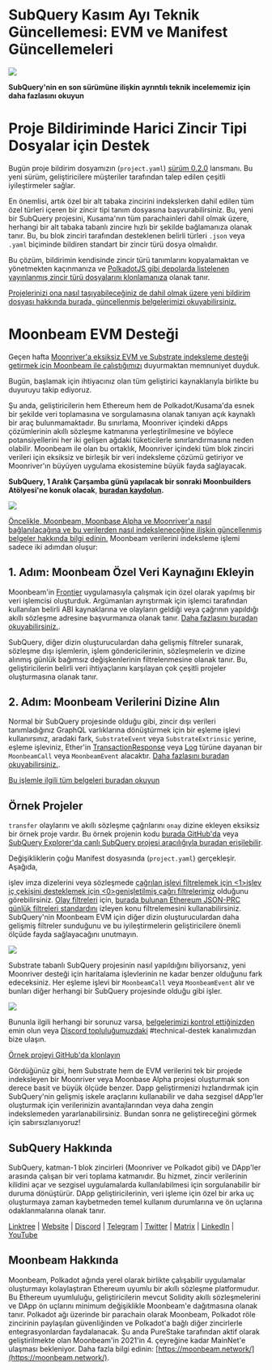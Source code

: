 # SubQuery Kasım Ayı Teknik Güncellemesi: EVM ve Manifest Güncellemeleri

![](https://miro.medium.com/max/1400/1*q9GErDrvAyacOPm97krV6Q.png)

**SubQuery'nin en son sürümüne ilişkin ayrıntılı teknik incelememiz için daha fazlasını okuyun**

# Proje Bildiriminde Harici Zincir Tipi Dosyalar için Destek

Bugün proje bildirim dosyamızın (`project.yaml`) [sürüm 0.2.0](https://doc.subquery.network/create/manifest/) lansmanı. Bu yeni sürüm, geliştiricilere müşteriler tarafından talep edilen çeşitli iyileştirmeler sağlar.

En önemlisi, artık özel bir alt tabaka zincirini indekslerken dahil edilen tüm özel türleri içeren bir zincir tipi tanım dosyasına başvurabilirsiniz. Bu, yeni bir SubQuery projesini, Kusama'nın tüm parachainleri dahil olmak üzere, herhangi bir alt tabaka tabanlı zincire hızlı bir şekilde bağlamanıza olanak tanır. Bu, bu blok zinciri tarafından desteklenen belirli türleri `.json` veya `.yaml` biçiminde bildiren standart bir zincir türü dosya olmalıdır.

Bu çözüm, bildirimin kendisinde zincir türü tanımlarını kopyalamaktan ve yönetmekten kaçınmanıza ve [PolkadotJS gibi depolarda listelenen yayınlanmış zincir türü dosyalarını klonlamanıza](https://github.com/polkadot-js/apps/tree/master/packages/apps-config/src/api/spec) olanak tanır.

[Projelerinizi ona nasıl taşıyabileceğiniz de dahil olmak üzere yeni bildirim dosyası hakkında burada, güncellenmiş belgelerimizi okuyabilirsiniz.](https://doc.subquery.network/create/manifest/)

# Moonbeam EVM Desteği

Geçen hafta [Moonriver'a eksiksiz EVM ve Substrate indeksleme desteği getirmek için Moonbeam ile çalıştığımızı](https://subquery.medium.com/subquery-adds-ethereum-virtual-machine-evm-functionality-in-integration-with-moonbeam-and-ddbcdf0fd8ff) duyurmaktan memnuniyet duyduk.

Bugün, başlamak için ihtiyacınız olan tüm geliştirici kaynaklarıyla birlikte bu duyuruyu takip ediyoruz.

Şu anda, geliştiricilerin hem Ethereum hem de Polkadot/Kusama'da esnek bir şekilde veri toplamasına ve sorgulamasına olanak tanıyan açık kaynaklı bir araç bulunmamaktadır. Bu sınırlama, Moonriver içindeki dApps çözümlerinin akıllı sözleşme katmanına yerleştirilmesine ve böylece potansiyellerini her iki gelişen ağdaki tüketicilerle sınırlandırmasına neden olabilir. Moonbeam ile olan bu ortaklık, Moonriver içindeki tüm blok zinciri verileri için eksiksiz ve birleşik bir veri indeksleme çözümü getiriyor ve Moonriver'ın büyüyen uygulama ekosistemine büyük fayda sağlayacak.

**SubQuery, 1 Aralık Çarşamba günü yapılacak bir sonraki Moonbuilders Atölyesi'ne konuk olacak**, [**buradan kaydolun**](https://www.crowdcast.io/e/moonbuilders-ws/10)**.**

![](https://miro.medium.com/max/600/1*AET6Ek_PqFDRoc29Jiitnw.gif)

[Öncelikle, Moonbeam, Moonbase Alpha ve Moonriver'a nasıl bağlanılacağına ve bu verilerden nasıl indeksleneceğine ilişkin güncellenmiş belgeler hakkında bilgi edinin.](https://doc.subquery.network/create/moonbeam/) Moonbeam verilerini indeksleme işlemi sadece iki adımdan oluşur:

## 1. Adım: Moonbeam Özel Veri Kaynağını Ekleyin

Moonbeam'in [Frontier](https://github.com/paritytech/frontier) uygulamasıyla çalışmak için özel olarak yapılmış bir veri işlemcisi oluşturduk. Argümanları ayrıştırmak için işlemci tarafından kullanılan belirli ABI kaynaklarına ve olayların geldiği veya çağrının yapıldığı akıllı sözleşme adresine başvurmanıza olanak tanır. [Daha fazlasını buradan okuyabilirsiniz.](https://doc.subquery.network/create/moonbeam/#data-source-spec).

SubQuery, diğer dizin oluşturuculardan daha gelişmiş filtreler sunarak, sözleşme dışı işlemlerin, işlem göndericilerinin, sözleşmelerin ve dizine alınmış günlük bağımsız değişkenlerinin filtrelenmesine olanak tanır. Bu, geliştiricilerin belirli veri ihtiyaçlarını karşılayan çok çeşitli projeler oluşturmasına olanak tanır.

## 2. Adım: Moonbeam Verilerini Dizine Alın

Normal bir SubQuery projesinde olduğu gibi, zincir dışı verileri tanımladığınız GraphQL varlıklarına dönüştürmek için bir eşleme işlevi kullanırsınız, aradaki fark, `SubstrateEvent` veya `SubstrateExtrinsic` yerine, eşleme işleviniz, Ether'in [TransactionResponse](https://docs.ethers.io/v5/api/providers/types/#providers-TransactionResponse) veya [Log](https://docs.ethers.io/v5/api/providers/types/#providers-Log) türüne dayanan bir `MoonbeamCall` veya `MoonbeamEvent` alacaktır. [Daha fazlasını buradan okuyabilirsiniz.](https://doc.subquery.network/create/moonbeam/#moonbeamcall).

[Bu işlemle ilgili tüm belgeleri buradan okuyun](https://doc.subquery.network/create/moonbeam/#moonbeamcall)

## Örnek Projeler

`transfer` olaylarını ve akıllı sözleşme çağrılarını `onay` dizine ekleyen eksiksiz bir örnek proje vardır. Bu örnek projenin kodu [burada GitHub'da](https://github.com/subquery/tutorials-moonriver-evm-starter) veya [SubQuery Explorer'da canlı SubQuery projesi aracılığıyla buradan erişilebilir](https://explorer.subquery.network/subquery/subquery/moonriver-evm-starter-project).

Değişikliklerin çoğu Manifest dosyasında (`project.yaml`) gerçekleşir. Aşağıda,

işlev imza dizelerini veya sözleşmede [çağrılan işlevi filtrelemek için <1>işlev iç çekişini desteklemek için <0>genişletilmiş çağrı filtrelerimiz](https://doc.subquery.network/create/moonbeam/#call-filters) olduğunu görebilirsiniz. [Olay filtreleri](https://doc.subquery.network/create/moonbeam/#event-filters) için, [burada bulunan Ethereum JSON-PRC günlük filtreleri standardını](https://docs.ethers.io/v5/concepts/events/) izleyen konu filtrelemesini kullanabilirsiniz. SubQuery'nin Moonbeam EVM için diğer dizin oluşturuculardan daha gelişmiş filtreler sunduğunu ve bu iyileştirmelerin geliştiricilere önemli ölçüde fayda sağlayacağını unutmayın.</p> 

![](https://miro.medium.com/max/700/1*4JRHItnILfCie4FT6sYLEA.png)

Substrate tabanlı SubQuery projesinin nasıl yapıldığını biliyorsanız, yeni Moonriver desteği için haritalama işlevlerinin ne kadar benzer olduğunu fark edeceksiniz. Her eşleme işlevi bir `MoonbeamCall` veya `MoonbeamEvent` alır ve bunları diğer herhangi bir SubQuery projesinde olduğu gibi işler.

![](https://miro.medium.com/max/700/1*k4_uJYYCsTnPRRJ7avq2WA.png)

Bununla ilgili herhangi bir sorunuz varsa, [belgelerimizi kontrol ettiğinizden](https://doc.subquery.network/create/moonbeam) emin olun veya [Discord topluluğumuzdaki](https://discord.com/invite/subquery) #technical-destek kanalımızdan bize ulaşın.

[Örnek projeyi GitHub'da klonlayın](https://github.com/subquery/tutorials-moonriver-evm-starter)

Gördüğünüz gibi, hem Substrate hem de EVM verilerini tek bir projede indeksleyen bir Moonriver veya Moonbase Alpha projesi oluşturmak son derece basit ve büyük ölçüde benzer. Dapp geliştirmenizi hızlandırmak için SubQuery'nin gelişmiş iskele araçlarını kullanabilir ve daha sezgisel dApp'ler oluşturmak için verilerinizin avantajlarından veya daha zengin indekslemeden yararlanabilirsiniz. Bundan sonra ne geliştireceğini görmek için sabırsızlanıyoruz!



## SubQuery Hakkında

SubQuery, katman-1 blok zincirleri (Moonriver ve Polkadot gibi) ve DApp'ler arasında çalışan bir veri toplama katmanıdır. Bu hizmet, zincir verilerinin kilidini açar ve sezgisel uygulamalarda kullanılabilmesi için sorgulanabilir bir duruma dönüştürür. DApp geliştiricilerinin, veri işleme için özel bir arka uç oluşturmaya zaman kaybetmeden temel kullanım durumlarına ve ön uçlarına odaklanmalarına olanak tanır.

[Linktree](https://linktr.ee/subquerynetwork) | [Website](https://subquery.network/) | [Discord](https://discord.com/invite/78zg8aBSMG) | [Telegram](https://t.me/subquerynetwork) | [Twitter](https://twitter.com/subquerynetwork) | [Matrix](https://matrix.to/#/#subquery:matrix.org) | [LinkedIn](https://www.linkedin.com/company/subquery) | [YouTube](https://www.youtube.com/channel/UCi1a6NUUjegcLHDFLr7CqLw)</a>



## Moonbeam Hakkında

Moonbeam, Polkadot ağında yerel olarak birlikte çalışabilir uygulamalar oluşturmayı kolaylaştıran Ethereum uyumlu bir akıllı sözleşme platformudur. Bu Ethereum uyumluluğu, geliştiricilerin mevcut Solidity akıllı sözleşmelerini ve DApp ön uçlarını minimum değişiklikle Moonbeam'e dağıtmasına olanak tanır. Polkadot ağı üzerinde bir parachain olarak Moonbeam, Polkadot röle zincirinin paylaşılan güvenliğinden ve Polkadot'a bağlı diğer zincirlerle entegrasyonlardan faydalanacak. Şu anda PureStake tarafından aktif olarak geliştirilmekte olan Moonbeam'in 2021'in 4. çeyreğine kadar MainNet'e ulaşması bekleniyor. Daha fazla bilgi edinin: [https://moonbeam.network/](https://moonbeam.network/).
